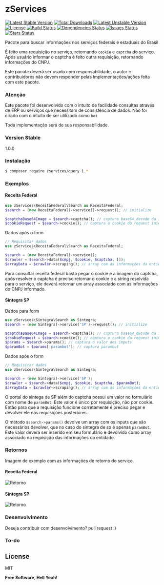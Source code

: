 # zServices

[![Latest Stable Version](https://poser.pugx.org/zservices/query/v/stable)](https://packagist.org/packages/zservices/query) [![Total Downloads](https://poser.pugx.org/zservices/query/downloads)](https://packagist.org/packages/zservices/query) [![Latest Unstable Version](https://poser.pugx.org/zservices/query/v/unstable)](https://packagist.org/packages/zservices/query) [![License](https://poser.pugx.org/zservices/query/license)](https://packagist.org/packages/zservices/query)
[![Build Status](https://api.travis-ci.org/juniorb2ss/zServices.svg?branch=master)](https://travis-ci.org/juniorb2ss/zServices)
[![Dependencies Status](https://depending.in/juniorb2ss/zServices.png)](http://depending.in/juniorb2ss/zServices)
[![Issues Status](https://img.shields.io/github/issues/juniorb2ss/zServices.svg)](https://github.com/juniorb2ss/zServices/issues)
[![Stars Status](https://img.shields.io/github/stars/juniorb2ss/zServices.svg)](https://github.com/juniorb2ss/zServices/stargazers)

Pacote para buscar informações nos serviços federais e estaduais do Brasil

É feito uma requisição no serviço, retornando `cookie` e `captcha` do serviço. Após usuário informar
o captcha é feito outra requisição, retornando informações do CNPJ.

Este pacote deverá ser usado com responsabilidade, o autor e contribuidores não devem responder pelas implementações/ações feita com este pacote.

### Atenção

Este pacote foi desenvolvido com o intuito de facilidade consultas através de ERP ou serviços que necessitam de consistência de dados. Não foi criado com o intuito de ser utilizado como `bot`

Toda implementação será de sua responsabilidade.

### Version Stable
1.0.0

### Instalação

```sh
$ composer require zservices/query 1.*
```
### Exemplos
#### Receita Federal

```php
use zServices\ReceitaFederal\Search as ReceitaFederal;
$search = (new ReceitaFederal)->service()->request(); // initialize

$captchaBase64Image = $search->captcha(); // captura base64_decode da imagem
$cookieRequest = $search->cookie(); // captura o cookie do request iniciado

```

Dados após o form
```php
// Requisitar dados
use zServices\ReceitaFederal\Search as ReceitaFederal;

$search = (new ReceitaFederal)->service();
$crawler = $search->data($cnpj, $cookie, $captcha, []);
$arrayData = $crawler->scraping(); // array com as informações da entidade
```
Para consultar receita federal basta pegar o cookie e a imagem do captcha, após resolver o captcha é preciso
retornar o cookie e a string resolvida para o serviço, ele deverá retornar um array associado com as informações
do CNPJ informado.
#### Sintegra SP

Dados para form

```php
use zServices\Sintegra\Search as Sintegra;
$search = (new Sintegra)->service('SP')->request(); // initialize

$captchaBase64Image = $search->captcha(); // captura base64_decode da imagem
$cookieRequest = $search->cookie(); // captura o cookie do request iniciado
$params = $search->params(); // captura o valor dos inputs
$paramBot = $params['parambot']; // captura parambot

```

Dados após o form
```php
// Requisitar dados
use zServices\Sintegra\Search as Sintegra;

$search = (new Sintegra)->service('SP');
$crawler = $search->data($cnpj, $cookie, $captcha, $paramBot);
$arrayData = $crawler->scraping(); // array com as informações da entidade

```
O portal do sintega de SP além do captcha possui um valor no formulário com nome de `paramBot`. Este valor é único por requisição, não por cookie. Então para que a requisição funcione corretamente é preciso pegar e devolver ele nas requisições posteriores.

O método `$search->params()` devolve um array com os inputs que são necessários devolver, que no caso do sintegra de sp é apenas `paramBot`. Este valor deverá ser inserido em seu formulário e devolvido como array associado na requisição das informações da entidade.

### Retornos
Imagem de exemplo com as informações de retorno do serviço.
#### Receita Federal
![Retorno](https://camo.githubusercontent.com/50a04fb56500e16b07deb7afceeccb16bfc3809a/687474703a2f2f7333322e706f7374696d672e6f72672f7236306775726467352f53637265656e73686f745f66726f6d5f323031365f30345f32385f31385f34335f31332e706e67)
#### Sintegra SP
![Retorno](https://uploaddeimagens.com.br/images/000/612/350/original/Screenshot_from_2016-05-01_16-51-52.png?1462132324)


### Desenvolvimento
Deseja contribuir com desenvolvimento? pull request :)

### To-do

License
----
MIT

**Free Software, Hell Yeah!**

[//]: # (These are reference links used in the body of this note and get stripped out when the markdown processor does its job. There is no need to format nicely because it shouldn't be seen. Thanks SO - http://stackoverflow.com/questions/4823468/store-comments-in-markdown-syntax)

